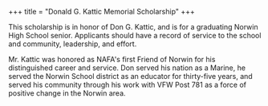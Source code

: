 +++
title = "Donald G. Kattic Memorial Scholarship"
+++

This scholarship is in honor of Don G. Kattic, and is for a graduating Norwin High School senior. Applicants should have a record of service to the school and community, leadership, and effort. 

Mr. Kattic was honored as NAFA's first Friend of Norwin for his distinguished career and service. Don served his nation as a Marine, he served the Norwin School district as an educator for thirty-five years, and served his community through his work with VFW Post 781 as a force of positive change in the Norwin area.

